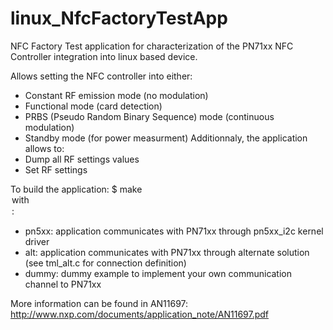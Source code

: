 linux_NfcFactoryTestApp
=======================
NFC Factory Test application for characterization of the PN71xx NFC Controller integration into linux based device.

Allows setting the NFC controller into either:
 - Constant RF emission mode (no modulation)
 - Functional mode (card detection)
 - PRBS (Pseudo Random Binary Sequence) mode (continuous modulation)
 - Standby mode (for power measurment)
Additionnaly, the application allows to:
 - Dump all RF settings values
 - Set RF settings

To build the application: $ make <option> with <option>:
  - pn5xx: application communicates with PN71xx through pn5xx_i2c kernel driver
  - alt: application communicates with PN71xx through alternate solution (see tml_alt.c for connection definition)
  - dummy: dummy example to implement your own communication channel to PN71xx

More information can be found in AN11697: http://www.nxp.com/documents/application_note/AN11697.pdf
  
